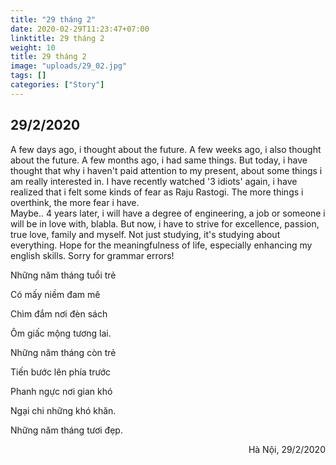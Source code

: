 ```yaml
---
title: "29 tháng 2"
date: 2020-02-29T11:23:47+07:00
linktitle: 29 tháng 2
weight: 10
title: 29 tháng 2
image: "uploads/29_02.jpg"
tags: []
categories: ["Story"]
---
```


## 29/2/2020


A few days ago, i thought about the future. A few weeks ago, i also thought about the future. A few months ago, i had same things. But today, i have thought that why i haven't paid attention to my present, about some things i am really interested in. I have recently watched '3 idiots' again, i have realized that i felt some kinds of fear as Raju Rastogi. The more things i overthink, the more fear i have.  
Maybe.. 4 years later, i will have a degree of engineering, a job or someone i will be in love with, blabla. But now, i have to strive for excellence, passion, true love, family and myself. Not just studying, it's studying about everything. Hope for the meaningfulness of life, especially enhancing my english skills.
Sorry for grammar errors!  

Những năm tháng tuổi trẻ

Có mấy niềm đam mê

Chìm đắm nơi đèn sách

Ôm giấc mộng tương lai.


Những năm tháng còn trẻ

Tiến bước lên phía trước

Phanh ngực nơi gian khó

Ngại chi những khó khăn.


Những năm tháng tươi đẹp.



<div style="text-align: right"> Hà Nội, 29/2/2020 </div>
















